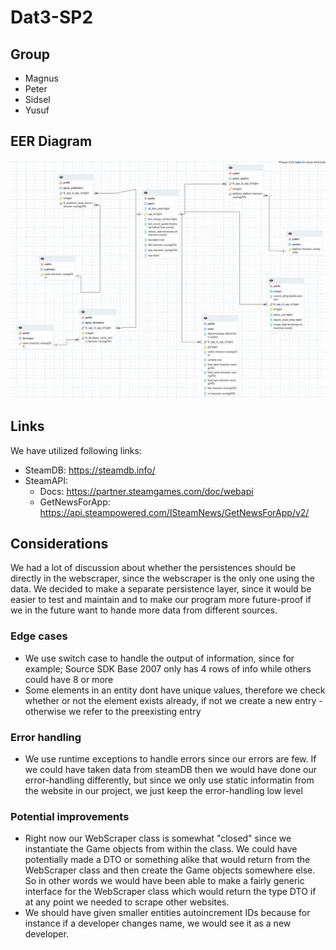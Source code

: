 # Dat3-SP2

## Group

- Magnus
- Peter
- Sidsel
- Yusuf

## EER Diagram

![EER Diagram](documentation/EER.png)

## Links

We have utilized following links:
- SteamDB: https://steamdb.info/
- SteamAPI:
  - Docs: https://partner.steamgames.com/doc/webapi
  - GetNewsForApp: https://api.steampowered.com/ISteamNews/GetNewsForApp/v2/

## Considerations

We had a lot of discussion about whether the persistences should be directly in the webscraper, since the webscraper is the only one using the data. We decided to make a separate persistence layer, since it would be easier to test and maintain and to make our program more future-proof if we in the future want to hande more data from different sources.

### Edge cases
- We use switch case to handle the output of information, since for example; Source SDK Base 2007 only has 4 rows of info while others could have 8 or more
- Some elements in an entity dont have unique values, therefore we check whether or not the element exists already, if not we create a new entry - otherwise we refer to the preexisting entry

### Error handling

- We use runtime exceptions to handle errors since our errors are few. If we could have taken data from steamDB then we would have done our error-handling differently, but since we only use static informatin from the website in our project, we just keep the error-handling low level

### Potential improvements

- Right now our WebScraper class is somewhat "closed" since we instantiate the Game objects from within the class. We could have potentially made a DTO or something alike that would return from the WebScraper class and then create the Game objects somewhere else. So in other words we would have been able to make a fairly generic interface for the WebScraper class which would return the type DTO if at any point we needed to scrape other websites.
- We should have given smaller entities autoincrement IDs because for instance if a developer changes name, we would see it as a new developer.
